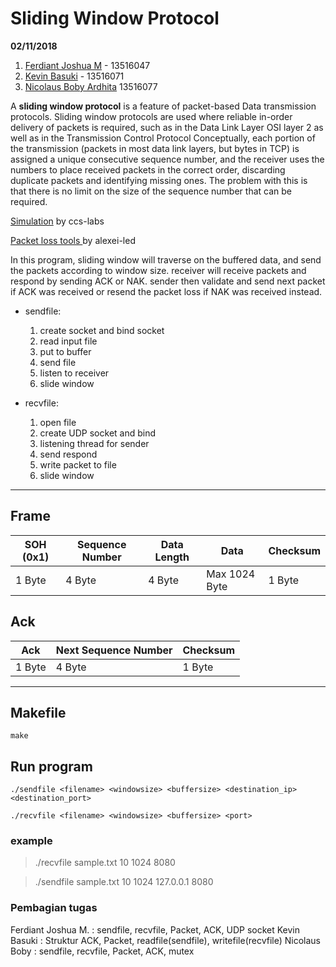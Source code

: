 # Sliding Window Protocol
**02/11/2018**

1. [Ferdiant Joshua M](https://github.com/FerdiantJoshua) - 13516047
2. [Kevin Basuki](https://github.com/kevinbasuki) - 13516071
3. [Nicolaus Boby Ardhita](https://github.com/nicolausboby) 13516077

A  **sliding window protocol**  is a feature of packet-based  Data transmission protocols. Sliding window protocols are used where reliable in-order delivery of packets is required, such as in the  Data Link Layer OSI layer 2 as well as in the Transmission Control Protocol 
Conceptually, each portion of the transmission (packets in most data link layers, but bytes in TCP) is assigned a unique consecutive sequence number, and the receiver uses the numbers to place received packets in the correct order, discarding duplicate packets and identifying missing ones. The problem with this is that there is no limit on the size of the sequence number that can be required.

[Simulation](http://www.ccs-labs.org/teaching/rn/animations/gbn_sr/) by ccs-labs

[Packet loss tools ](https://github.com/alexei-led/pumba) by alexei-led

In this program, sliding window will traverse on the buffered data, and send the packets according to window size. receiver will receive packets and respond by sending ACK or NAK. sender then validate and send next packet if ACK was received or resend the packet loss if NAK was received instead.

+ sendfile:
	1. create socket and bind socket
	2. read input file
	3. put to buffer
	4. send file
	5. listen to receiver
	6. slide window

+ recvfile:
	1. open file
	2. create UDP socket and bind
	3. listening thread for sender
	4. send respond
	5. write packet to file
	6. slide window
---

## Frame
SOH (0x1)| Sequence Number|Data Length|Data|Checksum
| ------ |----------------| ----------|--- | ---
|1 Byte | 4 Byte | 4 Byte | Max 1024 Byte |1 Byte|

## Ack
Ack | Next Sequence Number|Checksum
| ------ |----------------| ----------|
|1 Byte | 4 Byte | 1 Byte | 

---
## Makefile
``` make ```

## Run program

``` ./sendfile <filename> <windowsize> <buffersize> <destination_ip> <destination_port> ```
<!-- -->
``` ./recvfile <filename> <windowsize> <buffersize> <port> ```

### example
> ./recvfile sample.txt 10 1024 8080
 <!-- -->
> ./sendfile sample.txt 10 1024 127.0.0.1 8080

### Pembagian tugas
Ferdiant Joshua M.	: sendfile, recvfile, Packet, ACK, UDP socket
Kevin Basuki 		: Struktur ACK, Packet, readfile(sendfile), writefile(recvfile)
Nicolaus Boby		: sendfile, recvfile, Packet, ACK, mutex